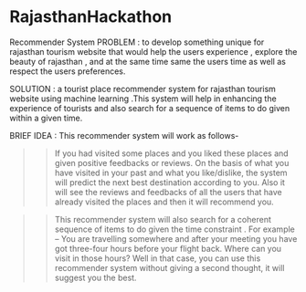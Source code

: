 # RajasthanHackathon
Recommender System
PROBLEM : to develop something unique for rajasthan tourism website that would help the users experience , explore the beauty of rajasthan , and at the same time same the users time as well as respect the users preferences.


SOLUTION : a tourist place recommender system for rajasthan tourism website using machine learning .This system will help in enhancing the experience of tourists and also search for a sequence of items to do given within a given time.


BRIEF IDEA : This recommender system will work as follows-

  >> If you had visited some places and you liked these places and given positive feedbacks or reviews. On the basis of what you have visited in your past and what you like/dislike, the system will predict the next best destination according to you. Also it will see the reviews and feedbacks of all the users that have already visited the places and then it will recommend you.

  >> This recommender system will also search for a coherent sequence of  items to do given the time constraint . For example – You are travelling somewhere and after your meeting you have got three-four hours before your flight back. Where can you visit in those hours? Well in that case, you can use this recommender system without giving a second thought, it will suggest you the best.

